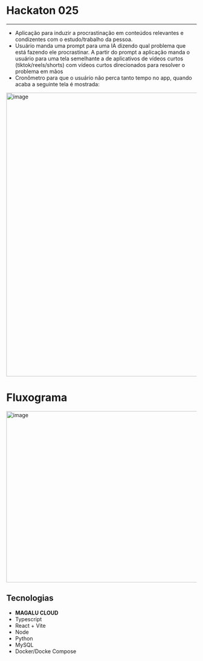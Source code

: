 # Hackaton 025
---
- Aplicação para induzir a procrastinação em conteúdos relevantes e condizentes com o estudo/trabalho da pessoa.
- Usuário manda uma prompt para uma IA dizendo qual problema que está fazendo ele procrastinar. A partir do prompt a aplicação manda o usuário para uma tela semelhante a de aplicativos de vídeos curtos (tiktok/reels/shorts) com vídeos curtos direcionados para resolver o problema em mãos
- Cronômetro para que o usuário não perca tanto tempo no app, quando acaba a seguinte tela é mostrada:
<img width="1600" height="752" alt="image" src="https://github.com/user-attachments/assets/088bf1e0-fff1-4713-a1dc-94bfc1c395a6" />

# Fluxograma
<img width="1002" height="454" alt="image" src="https://github.com/user-attachments/assets/9116f626-ebb9-4fc3-bb5f-b913f9908aed" />

## Tecnologias 
- **MAGALU CLOUD**
- Typescript
- React + Vite
- Node
- Python
- MySQL
- Docker/Docke Compose
